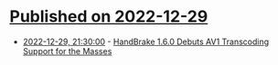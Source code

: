 # [Published on 2022-12-29](index.md)

* [2022-12-29, 21:30:00](https://it.slashdot.org/story/22/12/29/1831201/handbrake-160-debuts-av1-transcoding-support-for-the-masses?utm_source=rss1.0mainlinkanon&utm_medium=feed) - [HandBrake 1.6.0 Debuts AV1 Transcoding Support for the Masses](https://it.slashdot.org/story/22/12/29/1831201/handbrake-160-debuts-av1-transcoding-support-for-the-masses?utm_source=rss1.0mainlinkanon&utm_medium=feed)
